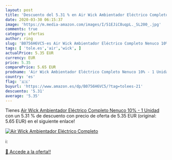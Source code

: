 ```yaml
---
layout: post
title: 'Descuento del 5.31 % en Air Wick Ambientador Eléctrico Completo '
date: 2020-03-30 06:15:37
image: 'https://m.media-amazon.com/images/I/51EJiC8uqpL._SL200_.jpg'
comments: true
category: ofertas
author: ring
slug: 'B0756H6VC5-es Air Wick Ambientador Eléctrico Completo Nenuco 10% - 1 Unidad'
tags: [ 'tole.es','air','wick', ]
actualPrice: 5.35 EUR
currency: EUR
price: 5.35
comparePrice: 5.65 EUR
prodname: 'Air Wick Ambientador Eléctrico Completo Nenuco 10% - 1 Unidad'
country: 'es'
flag: '🇪🇸'
buyurl: 'https://www.amazon.es/dp/B0756H6VC5/?tag=tolees-21'
descuento: '5.31'
average: '5.35'
---
```


Tienes [Air Wick Ambientador Eléctrico Completo Nenuco 10% - 1 Unidad](https://www.amazon.es/dp/B0756H6VC5/?tag=tolees-21) con un 5.31 % de descuento con precio de oferta de 5.35 EUR (original: 5.65 EUR) en el siguiente enlace!

[![Air Wick Ambientador Eléctrico Completo ](https://m.media-amazon.com/images/I/51EJiC8uqpL._SL200_.jpg)](https://www.amazon.es/dp/B0756H6VC5/?tag=tolees-21)

ℹ️:


[🛒 Accede a la oferta!!](https://www.amazon.es/dp/B0756H6VC5/?tag=tolees-21)
